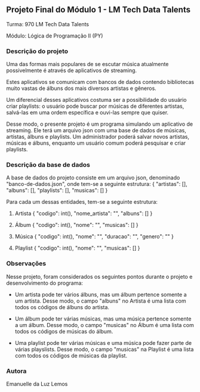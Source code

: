 ## Projeto Final do Módulo 1 - LM Tech Data Talents

Turma: 970 LM Tech Data Talents

Módulo: Lógica de Programação II (PY)


### Descrição do projeto

Uma das formas mais populares de se escutar música atualmente possivelmente é através de aplicativos de streaming.

Estes aplicativos se comunicam com bancos de dados contendo bibliotecas muito vastas de álbuns dos mais diversos artistas e gêneros.

Um diferencial desses aplicativos costuma ser a possibilidade do usuário criar playlists: o usuário pode buscar por músicas de diferentes artistas, salvá-las em uma ordem específica e ouvi-las sempre que quiser.

Desse modo, o presente projeto é um programa simulando um aplicativo de streaming. Ele terá um arquivo json com uma base de dados de músicas, artistas, álbuns e playlists. Um administrador poderá salvar novos artistas, músicas e álbuns, enquanto um usuário comum poderá pesquisar e criar playlists.


### Descrição da base de dados

A base de dados do projeto consiste em um arquivo json, denominado "banco-de-dados.json", onde tem-se a seguinte estrutura:
{
    "artistas": [],
    "albuns": [],
    "playlists": [],
    "musicas": []
}

Para cada um dessas entidades, tem-se a seguinte estrutura:

1) Artista 
{
    "codigo": int(),
    "nome_artista": "",
    "albuns": []
}

2) Álbum
{
    "codigo": int(),
    "nome": "",
    "musicas": []
}

3) Música
    {
        "codigo": int(),
        "nome": "",
        "duracao": "",
        "genero": ""
    }

4) Playlist
{
    "codigo": int(),
    "nome": "",
    "musicas": []
}


### Observações 

Nesse projeto, foram considerados os seguintes pontos durante o projeto e desenvolvimento do programa:

* Um artista pode ter vários álbuns, mas um álbum pertence somente a um artista. Desse modo, o campo "albuns" no Artista é uma lista com todos os códigos de álbuns do artista.

* Um álbum pode ter várias músicas, mas uma música pertence somente a um álbum. Desse modo, o campo "musicas" no Álbum é uma lista com todos os códigos de músicas do álbum.

* Uma playlist pode ter várias músicas e uma música pode fazer parte de várias playslists. Desse modo, o campo "musicas" na Playlist é uma lista com todos os códigos de músicas da playlist.


### Autora

Emanuelle da Luz Lemos

